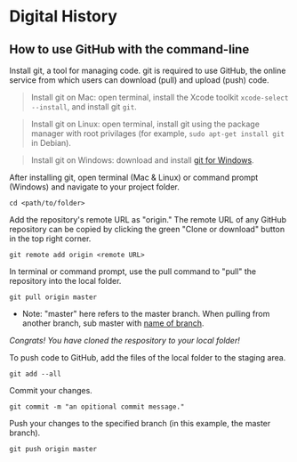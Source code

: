 # Digital History


## How to use GitHub with the command-line

Install git, a tool for managing code. git is required to use GitHub, the online service from which users can download (pull) and upload (push) code. 

> Install git on Mac: open terminal, install the Xcode toolkit `xcode-select --install`, and install git `git`.

> Install git on Linux: open terminal, install git using the package manager with root privilages (for example, `sudo apt-get install git` in Debian).

> Install git on Windows: download and install [git for Windows](https://git-scm.com/downloads). 

After installing git, open terminal (Mac & Linux) or command prompt (Windows) and navigate to your project folder. 

`cd <path/to/folder>`

Add the repository's remote URL as "origin." The remote URL of any GitHub repository can be copied by clicking the green "Clone or download" button in the top right corner.

`git remote add origin <remote URL>`

In terminal or command prompt, use the pull command to "pull" the repository into the local folder. 

`git pull origin master`

 * Note: "master" here refers to the master branch. When pulling from another branch, sub master with [name of branch](https://help.github.com/en/github/collaborating-with-issues-and-pull-requests/about-branches).

_Congrats! You have cloned the respository to your local folder!_

To push code to GitHub, add the files of the local folder to the staging area.

`git add --all`

Commit your changes. 

`git commit -m "an opitional commit message."`

Push your changes to the specified branch (in this example, the master branch). 

`git push origin master`









